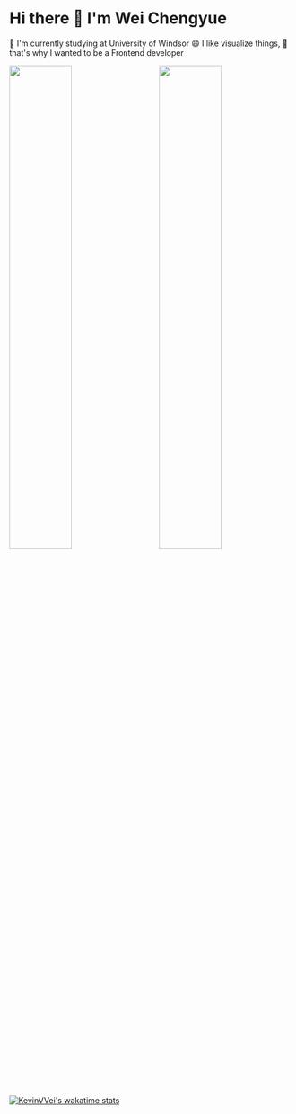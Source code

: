 # Hi there 👋 I'm Wei Chengyue
🏫 I'm currently studying at University of Windsor
😄 I like visualize things,
🍃 that's why I wanted to be a Frontend developer 

<img align="left" width="47%" src="https://github-readme-stats.vercel.app/api?username=KevinVVei&show_icons=true&theme=tokyonight">
<img align="right" width="47%" src="https://github-readme-stats.vercel.app/api/top-langs/?username=KevinVVei&layout=compact">

[![KevinVVei's wakatime stats](https://github-readme-stats.vercel.app/api/wakatime?username=KevinVVei)](https://github.com/=KevinVVei/github-readme-stats)

